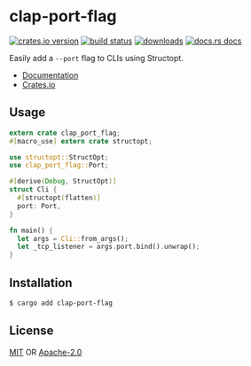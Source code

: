 # clap-port-flag
[![crates.io version][1]][2] [![build status][3]][4]
[![downloads][5]][6] [![docs.rs docs][7]][8]

Easily add a `--port` flag to CLIs using Structopt.

- [Documentation][8]
- [Crates.io][2]

## Usage
```rust
extern crate clap_port_flag;
#[macro_use] extern crate structopt;

use structopt::StructOpt;
use clap_port_flag::Port;

#[derive(Debug, StructOpt)]
struct Cli {
  #[structopt(flatten)]
  port: Port,
}

fn main() {
  let args = Cli::from_args();
  let _tcp_listener = args.port.bind().unwrap();
}
```

## Installation
```sh
$ cargo add clap-port-flag
```

## License
[MIT](./LICENSE-MIT) OR [Apache-2.0](./LICENSE-APACHE)

[1]: https://img.shields.io/crates/v/clap-port-flag.svg?style=flat-square
[2]: https://crates.io/crates/clap-port-flag
[3]: https://img.shields.io/travis/rust-clique/clap-port-flag.svg?style=flat-square
[4]: https://travis-ci.org/rust-clique/clap-port-flag
[5]: https://img.shields.io/crates/d/clap-port-flag.svg?style=flat-square
[6]: https://crates.io/crates/clap-port-flag
[7]: https://docs.rs/clap-port-flag/badge.svg
[8]: https://docs.rs/clap-port-flag
